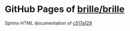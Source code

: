 GitHub Pages of [brille/brille](https://github.com/brille/brille.git)
======================================
Sphinx HTML documentation of [c517a129](https://github.com/brille/brille/tree/c517a1299e8280093e67493ef9ecd71ab6cd19ec)
